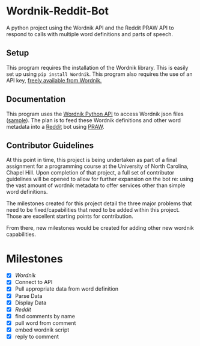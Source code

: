 Wordnik-Reddit-Bot
==================

A python project using the Wordnik API and the Reddit PRAW API to respond to calls with multiple word definitions and parts of speech.

## Setup
This program requires the installation of the Wordnik library. This is easily set up using `pip install Wordnik`. This program also requires the use of an API key, [freely available from Wordnik.](http://developer.wordnik.com)

## Documentation
This program uses the [Wordnik Python API](https://github.com/wordnik/wordnik-python) to access Wordnik json files ([sample](http://developer.wordnik.com/docs.html)). The plan is to feed these Wordnik definitions and other word metadata into a [Reddit](http://www.reddit.com) bot using [PRAW](https://praw.readthedocs.org/en/latest/).

## Contributor Guidelines
At this point in time, this project is being undertaken as part of a final assignment for a programming course at the University of North Carolina, Chapel Hill. Upon completion of that project, a full set of contributor guidelines will be opened to allow for further expansion on the bot re: using the vast amount of wordnik metadata to offer services other than simple word definitions.

The milestones created for this project detail the three major problems that need to be fixed/capabilities that need to be added within this project. Those are excellent starting points for contribution.

From there, new milestones would be created for adding other new wordnik capabilities.

# Milestones

- [X] *Wordnik*
- [X] Connect to API
- [X] Pull appropriate data from word definition
- [X] Parse Data
- [X] Display Data
- [X] *Reddit*
- [X] find comments by name
- [X] pull word from comment
- [X] embed wordnik script
- [X] reply to comment
